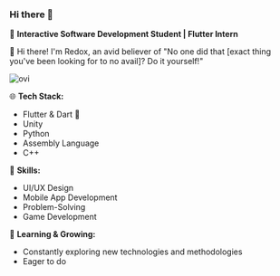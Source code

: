 ### Hi there 👋

🚀 **Interactive Software Development Student | Flutter Intern**

👋 Hi there! I'm Redox, an avid believer of "No one did that [exact thing you've been looking for to no avail]? Do it yourself!"

<img src="https://github-readme-stats.vercel.app/api/top-langs?username=ExinMah&show_icons=true&locale=en&layout=compact&theme=chartreuse-dark" alt="ovi" />

🌐 **Tech Stack:**
- Flutter & Dart 🚀
- Unity
- Python
- Assembly Language
- C++

🔧 **Skills:**
- UI/UX Design
- Mobile App Development
- Problem-Solving
- Game Development

🌱 **Learning & Growing:**
- Constantly exploring new technologies and methodologies
- Eager to do
